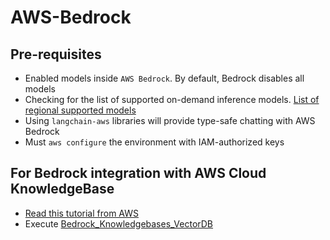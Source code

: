 # AWS-Bedrock

## Pre-requisites

- Enabled models inside `AWS Bedrock`. By default, Bedrock disables all models
- Checking for the list of supported on-demand inference models. [List of regional supported models](https://docs.aws.amazon.com/bedrock/latest/userguide/inference-profiles-support.html)
- Using `langchain-aws` libraries will provide type-safe chatting with AWS Bedrock
- Must `aws configure` the environment with IAM-authorized keys

## For Bedrock integration with AWS Cloud KnowledgeBase

- [Read this tutorial from AWS](https://aws.amazon.com/blogs/machine-learning/dive-deep-into-vector-data-stores-using-amazon-bedrock-knowledge-bases/)
- Execute [Bedrock_Knowledgebases_VectorDB](./Bedrock_Knowledgebases_VectorDB.ipynb)
